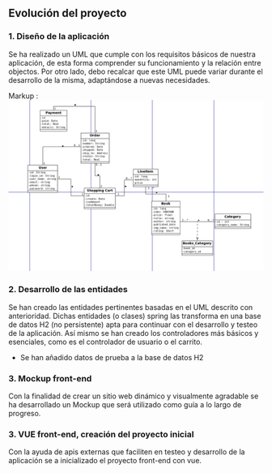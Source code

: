 ## Evolución del proyecto

### 1. Diseño de la aplicación

Se ha realizado un UML que cumple con los requisitos básicos de nuestra aplicación, de esta forma comprender su
funcionamiento y la relación entre objectos. Por otro lado, debo recalcar que este UML puede variar durante el
desarrollo de la misma, adaptándose a nuevas necesidades.

Markup : ![uml](https://github.com/IES-Jaume-Balmes/2020-21-DAW2-M12-BookFind/blob/main/vuepress_book_find/img/uml.png "UML de la aplicacion")

### 2. Desarrollo de las entidades

Se han creado las entidades pertinentes basadas en el UML descrito con anterioridad. Dichas entidades (o clases) spring
las transforma en una base de datos H2 (no persistente) apta para continuar con el desarrollo y testeo de la aplicación.
Así mismo se han creado los controladores más básicos y esenciales, como es el controlador de usuario o el carrito.

- Se han añadido datos de prueba a la base de datos H2

### 3. Mockup front-end

Con la finalidad de crear un sitio web dinámico y visualmente agradable se ha desarrollado un Mockup que será utilizado
como guía a lo largo de progreso.

### 3. VUE front-end, creación del proyecto inicial

Con la ayuda de apis externas que faciliten en testeo y desarrollo de la aplicación se a inicializado el proyecto
front-end con vue.
